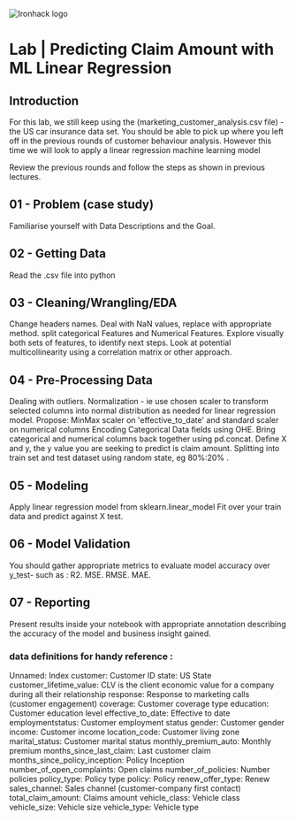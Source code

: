 ![Ironhack logo](https://i.imgur.com/1QgrNNw.png)

# Lab | Predicting Claim Amount with ML Linear Regression

## Introduction

For this lab, we still keep using the (marketing_customer_analysis.csv file) - the US car insurance data set. You should be able to pick up where you left off in the previous rounds of customer behaviour analysis. However this time we will look to apply a linear regression machine learning model 

Review the previous rounds and follow the steps as shown in previous lectures.

## 01 - Problem (case study)
Familiarise yourself with Data Descriptions and the Goal.

## 02 - Getting Data
Read the .csv file into python

## 03 - Cleaning/Wrangling/EDA
Change headers names.
Deal with NaN values, replace with appropriate method. 
split categorical Features and Numerical Features.
Explore visually both sets of features, to identify next steps. 
Look at potential multicollinearity using a correlation matrix or other approach. 

## 04 - Pre-Processing Data
Dealing with outliers.
Normalization - ie use chosen scaler to transform selected columns into normal distribution as needed for linear regression model. Propose: MinMax scaler on 'effective_to_date' and standard scaler on numerical columns 
Encoding Categorical Data fields using OHE.
Bring categorical and numerical columns back together using pd.concat.
Define X and y, the y value you are seeking to predict is claim amount.
Splitting into train set and test dataset using random state, eg 80%:20% .

## 05 - Modeling
Apply linear regression model from sklearn.linear_model
Fit over your train data and predict against X test. 

## 06 - Model Validation
You should gather appropriate metrics to evaluate model accuracy over y_test- such as : 
R2.
MSE.
RMSE.
MAE.

## 07 - Reporting
Present results inside your notebook with appropriate annotation describing the accuracy of the model and business insight gained.


### data definitions for handy reference :

Unnamed: Index
customer: Customer ID
state: US State
customer_lifetime_value: CLV is the client economic value for a company during all their relationship
response: Response to marketing calls (customer engagement)
coverage: Customer coverage type
education: Customer education level
effective_to_date: Effective to date
employmentstatus: Customer employment status
gender: Customer gender
income: Customer income
location_code: Customer living zone
marital_status: Customer marital status
monthly_premium_auto: Monthly premium
months_since_last_claim: Last customer claim
months_since_policy_inception: Policy Inception
number_of_open_complaints: Open claims
number_of_policies: Number policies
policy_type: Policy type
policy: Policy
renew_offer_type: Renew
sales_channel: Sales channel (customer-company first contact)
total_claim_amount: Claims amount
vehicle_class: Vehicle class
vehicle_size: Vehicle size
vehicle_type: Vehicle type

